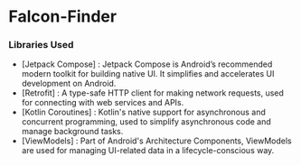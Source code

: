 # Falcon-Finder

### Libraries Used

- [Jetpack Compose] : Jetpack Compose is Android’s recommended modern toolkit for building native UI. It simplifies and accelerates UI development on Android.
- [Retrofit] : A type-safe HTTP client for making network requests, used for connecting with web services and APIs.
- [Kotlin Coroutines] : Kotlin's native support for asynchronous and concurrent programming, used to simplify asynchronous code and manage background tasks.
- [ViewModels] : Part of Android's Architecture Components, ViewModels are used for managing UI-related data in a lifecycle-conscious way.
